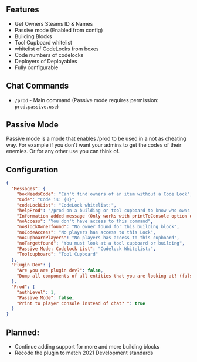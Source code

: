 ## Features

* Get Owners Steams ID & Names
* Passive mode (Enabled from config)
* Building Blocks
* Tool Cupboard whitelist
* whitelist of CodeLocks from boxes
* Code numbers of codelocks
* Deployers of Deployables
* Fully configurable

## Chat Commands

* `/prod` - Main command (Passive mode requires permission: `prod.passive.use`)

## Passive Mode
Passive mode is a mode that enables /prod to be used in a not as cheating way. For example if you don't want your admins to get the codes of their enemies.
Or for any other use you can think of.

## Configuration

```json
{
  "Messages": {
    "boxNeedsCode": "Can't find owners of an item without a Code Lock",
    "Code": "Code is: {0}",
    "codeLockList": "CodeLock whitelist:",
    "helpProd": "/prod on a building or tool cupboard to know who owns it.",
    "Information added message (Only works with printToConsole option on.)": "New information was printed to your console. (Press F1)",
    "noAccess": "You don't have access to this command",
    "noBlockOwnerfound": "No owner found for this building block",
    "noCodeAccess": "No players has access to this Lock",
    "noCupboardPlayers": "No players has access to this cupboard",
    "noTargetfound": "You must look at a tool cupboard or building",
    "Passive Mode: Codelock List": "Codelock Whitelist:",
    "Toolcupboard": "Tool Cupboard"
  },
  "Plugin Dev": {
    "Are you are plugin dev?": false,
    "Dump all components of all entities that you are looking at? (false will do only the closest one)": false
  },
  "Prod": {
    "authLevel": 1,
    "Passive Mode": false,
    "Print to player console instead of chat? ": true
  }
}
```
## Planned:
* Continue adding support for more and more building blocks
* Recode the plugin to match 2021 Development standards
